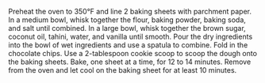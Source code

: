 Preheat the oven to 350°F and line 2 baking sheets with parchment paper.
In a medium bowl, whisk together the flour, baking powder, baking soda, and salt until combined.
In a large bowl, whisk together the brown sugar, coconut oil, tahini, water, and vanilla until smooth.
Pour the dry ingredients into the bowl of wet ingredients and use a spatula to combine. 
Fold in the chocolate chips. Use a 2-tablespoon cookie scoop to scoop the dough onto the baking sheets. 
Bake, one sheet at a time, for 12 to 14 minutes.
Remove from the oven and let cool on the baking sheet for at least 10 minutes.